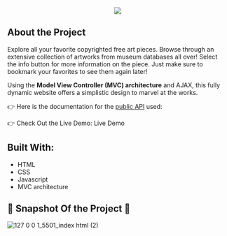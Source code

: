 <div align="center">
	<img src="https://github.com/J-Rodriguez10/car-rental-project/assets/142853275/7de491f7-a4ca-42e4-b4c4-24ad1b9673a8">
</div>

## About the Project
Explore all your favorite copyrighted free art pieces. Browse through an extensive collection of artworks from museum databases all over!
Select the info button for more information on the piece.
Just make sure to bookmark your favorites to see them again later!

Using the **Model View Controller (MVC) architecture** and AJAX, this fully dynamic website offers a simplistic design to marvel at the works.

👉 Here is the documentation for the [public API](https://metmuseum.github.io/) used:

👉 Check Out the Live Demo: Live Demo

## Built With:
- HTML
- CSS
- Javascript
- MVC architecture

## 📸 Snapshot Of the Project 📸 
![127 0 0 1_5501_index html (2)](https://github.com/J-Rodriguez10/car-rental-project/assets/142853275/a5dfd024-8e8e-43fb-b3b9-0ba4e7100332)

